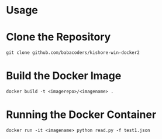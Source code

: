# Usage

# Clone the Repository

``` 
git clone github.com/babacoders/kishore-win-docker2
```

# Build the Docker Image

```
docker build -t <imagerepo>/<imagename> .
```

# Running the Docker Container

```
docker run -it <imagename> python read.py -f test1.json
